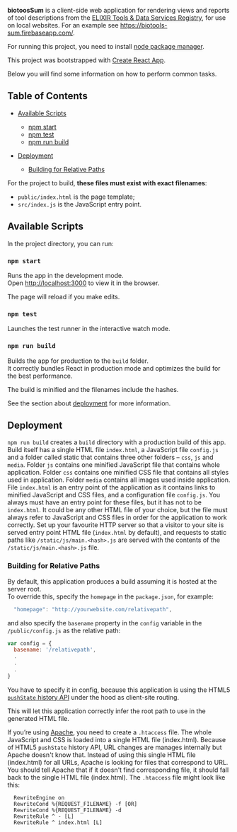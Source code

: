 **biotoosSum** is a client-side web application for rendering views and reports of tool descriptions from the [ELIXIR Tools & Data Services Registry](https://bio.tools), for use on local websites.  For an example see https://biotools-sum.firebaseapp.com/.

For running this project, you need to install [node package manager](https://www.npmjs.com/get-npm).

This project was bootstrapped with [Create React App](https://github.com/facebookincubator/create-react-app).

Below you will find some information on how to perform common tasks.<br>

## Table of Contents

- [Available Scripts](#available-scripts)
  - [npm start](#npm-start)
  - [npm test](#npm-test)
  - [npm run build](#npm-run-build)

- [Deployment](#deployment)
  - [Building for Relative Paths](#building-for-relative-paths)

For the project to build, **these files must exist with exact filenames**:

* `public/index.html` is the page template;
* `src/index.js` is the JavaScript entry point.

## Available Scripts

In the project directory, you can run:

### `npm start`

Runs the app in the development mode.<br>
Open [http://localhost:3000](http://localhost:3000) to view it in the browser.

The page will reload if you make edits.<br>

### `npm test`

Launches the test runner in the interactive watch mode.<br>

### `npm run build`

Builds the app for production to the `build` folder.<br>
It correctly bundles React in production mode and optimizes the build for the best performance.

The build is minified and the filenames include the hashes.<br>

See the section about [deployment](#deployment) for more information.


## Deployment

`npm run build` creates a `build` directory with a production build of this app. Build itself has a single
HTML file `index.html`, a JavaScript file `config.js` and a folder called static that contains three other
folders – `css`, `js` and `media`. Folder `js` contains one minified JavaScript file that contains whole
application. Folder `css` contains one minified CSS file that contains all styles used in application.
Folder `media` contains all images used inside application. File `index.html` is an entry point of the
application as it contains links to minified JavaScript and CSS files, and a configuration file
`config.js`. You always must have an entry point for these files, but it has not to be `index.html`. It
could be any other HTML file of your choice, but the file must always refer to JavaScript and CSS
files in order for the application to work correctly. Set up your favourite HTTP server so that a
visitor to your site is served entry point HTML file (`index.html` by default), and requests to static
paths like `/static/js/main.<hash>.js` are served with the contents of the `/static/js/main.<hash>.js`
file.

### Building for Relative Paths 

By default, this application produces a build assuming it is hosted at the server root.<br>
To override this, specify the `homepage` in the `package.json`, for example:

```js
  "homepage": "http://yourwebsite.com/relativepath",
```

and also specify the `basename` property in the `config` variable in the `/public/config.js` as the relative path:

```js
var config = {
  basename: '/relativepath',
  .
  .
  . 
}
```

You have to specify it in config, because this application is using the HTML5 [`pushState` history API](https://developer.mozilla.org/en-US/docs/Web/API/History_API#Adding_and_modifying_history_entries) under the hood as client-site routing.

This will let this application correctly infer the root path to use in the generated HTML file.


If you’re using [Apache](https://httpd.apache.org/), you need to create a `.htaccess` file. The whole JavaScript and CSS is loaded into a single HTML file (index.html). Because of HTML5 `pushState` history API, URL changes are manages internally but Apache doesn't know that. Instead of using this single HTML file (index.html) for all URLs, Apache is looking for files that correspond to URL. You should tell Apache that if it doesn't find corresponding file, it should fall back to the single HTML file (index.html).
The `.htaccess` file might look like this:

```
  RewriteEngine on
  RewriteCond %{REQUEST_FILENAME} -f [OR]
  RewriteCond %{REQUEST_FILENAME} -d
  RewriteRule ^ - [L]
  RewriteRule ^ index.html [L]
```
